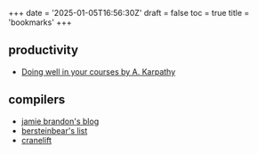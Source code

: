 +++
date = '2025-01-05T16:56:30Z'
draft = false
toc = true
title = 'bookmarks'
+++

## productivity

- [Doing well in your courses by A. Karpathy](https://cs.stanford.edu/people/karpathy/advice.html)

## compilers

- [jamie brandon's blog](https://www.scattered-thoughts.net/#zest)
- [bersteinbear's list](https://bernsteinbear.com/pl-resources/)
- [cranelift](https://github.com/bytecodealliance/wasmtime/blob/main/cranelift/docs/ir.md)
